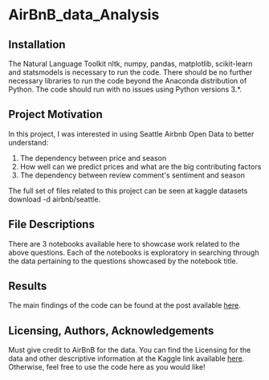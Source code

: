 # AirBnB_data_Analysis
## Installation

The Natural Language Toolkit nltk, numpy, pandas, matplotlib, scikit-learn and statsmodels is necessary to run the code. 
There should be no further necessary libraries to run the code beyond the Anaconda distribution of Python.  The code should run with no issues using Python versions 3.*.

## Project Motivation

In this project, I was interested in using Seattle Airbnb Open Data to better understand:

1. The dependency between price and season
2. How well can we predict prices and what are the big contributing factors
3. The dependency between review comment's sentiment and season

The full set of files related to this project can be seen at kaggle datasets download -d airbnb/seattle.

## File Descriptions 

There are 3 notebooks available here to showcase work related to the above questions. Each of the notebooks is exploratory in searching through the data pertaining to the questions showcased by the notebook title.

## Results
The main findings of the code can be found at the post available [here](https://[tbc]).


## Licensing, Authors, Acknowledgements<a name="licensing"></a>

Must give credit to AirBnB for the data.  You can find the Licensing for the data and other descriptive information at the Kaggle link available [here](https://www.kaggle.com/airbnb/seattle).  Otherwise, feel free to use the code here as you would like! 
